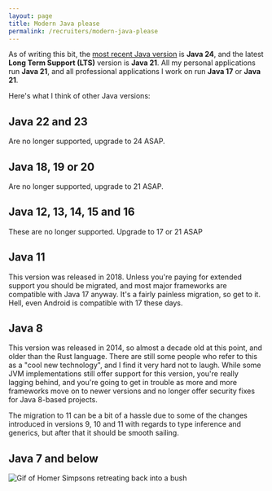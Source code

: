 ```yaml
---
layout: page
title: Modern Java please
permalink: /recruiters/modern-java-please
---
```


As of writing this bit, the [most recent Java version](https://en.wikipedia.org/wiki/Java_version_history) is **Java 24**, 
and the latest **Long Term Support (LTS)** version is **Java 21**. All my personal applications run **Java 21**, and all 
professional applications I work on run **Java 17** or **Java 21**.

Here's what I think of other Java versions:

## Java 22 and 23

Are no longer supported, upgrade to 24 ASAP.

## Java 18, 19 or 20

Are no longer supported, upgrade to 21 ASAP.

## Java 12, 13, 14, 15 and 16

These are no longer supported. Upgrade to 17 or 21 ASAP

## Java 11

This version was released in 2018. Unless you're paying for extended support you should be migrated, and most major frameworks are compatible with Java 17 anyway. It's a
fairly painless migration, so get to it. Hell, even Android is compatible with 17 these days.

## Java 8

This version was released in 2014, so almost a decade old at this point, and older than the Rust language. There are still some people who refer
to this as a "cool new technology", and I find it very hard not to laugh. While some JVM implementations
still offer support for this version, you're really lagging behind, and you're going to get in trouble as more and more frameworks
move on to newer versions and no longer offer security fixes for Java 8-based projects.

The migration to 11 can be a bit of a hassle due to some of the changes introduced in versions 9, 10 and 11 with regards to type inference
and generics, but after that it should be smooth sailing.

## Java 7 and below

![Gif of Homer Simpsons retreating back into a bush](https://media.tenor.com/HdCNuyIa2c4AAAAC/the-simpsons-homer-simpson.gif)

